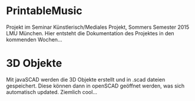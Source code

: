 # PrintableMusic

Projekt im Seminar Künstlerisch/Mediales Projekt, Sommers Semester 2015 LMU München.
Hier entsteht die Dokumentation des Projektes in den kommenden Wochen...




# 3D Objekte
Mit javaSCAD werden die 3D Objekte erstellt und in .scad dateien gespeichert.
Diese können dann in openSCAD geöffnet werden, was sich automatisch updated. Ziemlich cool...
